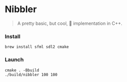 # Nibbler

> A pretty basic, but cool, :snake: implementation in C++.

### Install

    brew install sfml sdl2 cmake

### Launch

    cmake . -Bbuild
    ./build/nibbler 100 100
